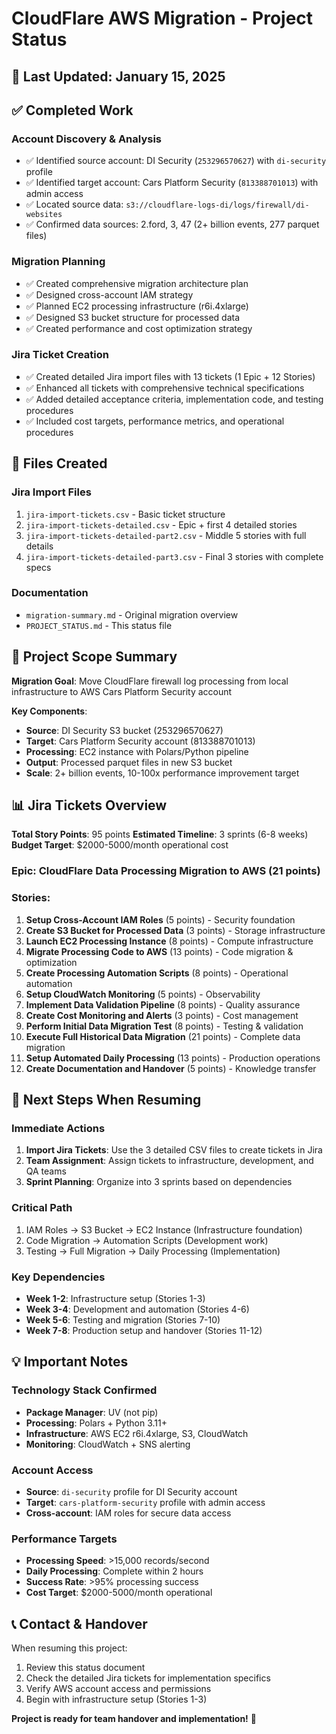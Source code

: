 # CloudFlare AWS Migration - Project Status

## 📅 **Last Updated**: January 15, 2025

## ✅ **Completed Work**

### **Account Discovery & Analysis**
- ✅ Identified source account: DI Security (`253296570627`) with `di-security` profile
- ✅ Identified target account: Cars Platform Security (`813388701013`) with admin access
- ✅ Located source data: `s3://cloudflare-logs-di/logs/firewall/di-websites`
- ✅ Confirmed data sources: 2.ford, 3, 47 (2+ billion events, 277 parquet files)

### **Migration Planning**
- ✅ Created comprehensive migration architecture plan
- ✅ Designed cross-account IAM strategy
- ✅ Planned EC2 processing infrastructure (r6i.4xlarge)
- ✅ Designed S3 bucket structure for processed data
- ✅ Created performance and cost optimization strategy

### **Jira Ticket Creation**
- ✅ Created detailed Jira import files with 13 tickets (1 Epic + 12 Stories)
- ✅ Enhanced all tickets with comprehensive technical specifications
- ✅ Added detailed acceptance criteria, implementation code, and testing procedures
- ✅ Included cost targets, performance metrics, and operational procedures

## 📁 **Files Created**

### **Jira Import Files**
1. `jira-import-tickets.csv` - Basic ticket structure
2. `jira-import-tickets-detailed.csv` - Epic + first 4 detailed stories
3. `jira-import-tickets-detailed-part2.csv` - Middle 5 stories with full details
4. `jira-import-tickets-detailed-part3.csv` - Final 3 stories with complete specs

### **Documentation**
- `migration-summary.md` - Original migration overview
- `PROJECT_STATUS.md` - This status file

## 🎯 **Project Scope Summary**

**Migration Goal**: Move CloudFlare firewall log processing from local infrastructure to AWS Cars Platform Security account

**Key Components**:
- **Source**: DI Security S3 bucket (253296570627)
- **Target**: Cars Platform Security account (813388701013) 
- **Processing**: EC2 instance with Polars/Python pipeline
- **Output**: Processed parquet files in new S3 bucket
- **Scale**: 2+ billion events, 10-100x performance improvement target

## 📊 **Jira Tickets Overview**

**Total Story Points**: 95 points
**Estimated Timeline**: 3 sprints (6-8 weeks)
**Budget Target**: $2000-5000/month operational cost

### **Epic**: CloudFlare Data Processing Migration to AWS (21 points)

### **Stories**:
1. **Setup Cross-Account IAM Roles** (5 points) - Security foundation
2. **Create S3 Bucket for Processed Data** (3 points) - Storage infrastructure  
3. **Launch EC2 Processing Instance** (8 points) - Compute infrastructure
4. **Migrate Processing Code to AWS** (13 points) - Code migration & optimization
5. **Create Processing Automation Scripts** (8 points) - Operational automation
6. **Setup CloudWatch Monitoring** (5 points) - Observability
7. **Implement Data Validation Pipeline** (8 points) - Quality assurance
8. **Create Cost Monitoring and Alerts** (3 points) - Cost management
9. **Perform Initial Data Migration Test** (8 points) - Testing & validation
10. **Execute Full Historical Data Migration** (21 points) - Complete data migration
11. **Setup Automated Daily Processing** (13 points) - Production operations
12. **Create Documentation and Handover** (5 points) - Knowledge transfer

## 🚀 **Next Steps When Resuming**

### **Immediate Actions**
1. **Import Jira Tickets**: Use the 3 detailed CSV files to create tickets in Jira
2. **Team Assignment**: Assign tickets to infrastructure, development, and QA teams
3. **Sprint Planning**: Organize into 3 sprints based on dependencies

### **Critical Path**
1. IAM Roles → S3 Bucket → EC2 Instance (Infrastructure foundation)
2. Code Migration → Automation Scripts (Development work)
3. Testing → Full Migration → Daily Processing (Implementation)

### **Key Dependencies**
- **Week 1-2**: Infrastructure setup (Stories 1-3)
- **Week 3-4**: Development and automation (Stories 4-6) 
- **Week 5-6**: Testing and migration (Stories 7-10)
- **Week 7-8**: Production setup and handover (Stories 11-12)

## 💡 **Important Notes**

### **Technology Stack Confirmed**
- **Package Manager**: UV (not pip)
- **Processing**: Polars + Python 3.11+
- **Infrastructure**: AWS EC2 r6i.4xlarge, S3, CloudWatch
- **Monitoring**: CloudWatch + SNS alerting

### **Account Access**
- **Source**: `di-security` profile for DI Security account
- **Target**: `cars-platform-security` profile with admin access
- **Cross-account**: IAM roles for secure data access

### **Performance Targets**
- **Processing Speed**: >15,000 records/second
- **Daily Processing**: Complete within 2 hours
- **Success Rate**: >95% processing success
- **Cost Target**: $2000-5000/month operational

## 📞 **Contact & Handover**

When resuming this project:
1. Review this status document
2. Check the detailed Jira tickets for implementation specifics
3. Verify AWS account access and permissions
4. Begin with infrastructure setup (Stories 1-3)

**Project is ready for team handover and implementation!** 🎉
